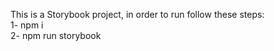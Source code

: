 This is a Storybook project, in order to run follow these steps: <br />
1- npm i <br/> 
2- npm run storybook <br />
